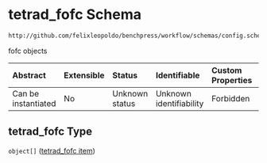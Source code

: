 # tetrad\_fofc Schema

```txt
http://github.com/felixleopoldo/benchpress/workflow/schemas/config.schema.json#/properties/resources/properties/structure_learning_algorithms/properties/tetrad_fofc
```

fofc objects

| Abstract            | Extensible | Status         | Identifiable            | Custom Properties | Additional Properties | Access Restrictions | Defined In                                                        |
| :------------------ | :--------- | :------------- | :---------------------- | :---------------- | :-------------------- | :------------------ | :---------------------------------------------------------------- |
| Can be instantiated | No         | Unknown status | Unknown identifiability | Forbidden         | Allowed               | none                | [config.schema.json\*](config.schema.json "open original schema") |

## tetrad\_fofc Type

`object[]` ([tetrad\_fofc item](config-definitions-tetrad_fofc-item.md))
